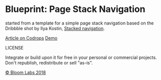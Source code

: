 Blueprint: Page Stack Navigation
=========

started from a  template for a simple page stack navigation based on the Dribbble shot by Ilya Kostin, <a href="https://dribbble.com/shots/2286042-Stacked-navigation">Stacked navigation</a>.

[Article on Codrops](http://tympanus.net/codrops/?p=25311)
[Demo](http://tympanus.net/Blueprints/PageStackNavigation/)

LICENSE

Integrate or build upon it for free in your personal or commercial projects. Don't republish, redistribute or sell "as-is". 

[© Bloom Labs 2018](http://www.bloomlabs.org)